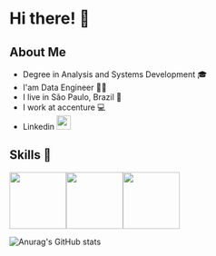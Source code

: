 # Hi there! 👋

## About Me
* Degree in Analysis and Systems Development 🎓
* I'am Data Engineer 👨‍🎓
* I live in São Paulo, Brazil 📍
* I work at accenture 💻
* <a href="https://www.linkedin.com/in/diego-melo99xz/" style="text-decoration: none;">Linkedin
  <img src="https://cdn.jsdelivr.net/gh/devicons/devicon@latest/icons/linkedin/linkedin-original.svg" width="25"/> 
</a>

## Skills 🚀
<img src="https://cdn.jsdelivr.net/gh/devicons/devicon@latest/icons/python/python-original.svg" width="100" /><img src="https://cdn.jsdelivr.net/gh/devicons/devicon@latest/icons/microsoftsqlserver/microsoftsqlserver-plain-wordmark.svg" width="100" /><img src="https://cdn.jsdelivr.net/gh/devicons/devicon@latest/icons/googlecloud/googlecloud-original.svg" width="100" />
 


![Anurag's GitHub stats](https://github-readme-stats.vercel.app/api?username=diego99xz&show_icons=true&theme=dark)
